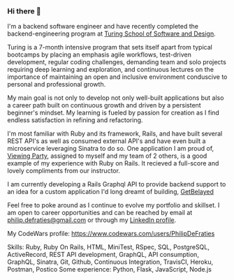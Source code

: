 ### Hi there 👋
I'm a backend software engineer and have recently completed the backend-engineering program at [Turing School of Software and Design](https://turing.io/). 

Turing is a 7-month intensive program that sets itself apart from typical bootcamps by placing an emphasis agile workflows, test-driven development, regular coding challenges, demanding team and solo projects requiring deep learning and exploration, and continuous lectures on the importance of maintaining an open and inclusive environment conduscive to personal and professional growth.

My main goal is not only to develop not only well-built applications but also a career path built on continuous growth and driven by a persistent beginner's mindset. My learning is fueled by passion for creation as I find endless satisfaction in refining and refactoring. 

I'm most familiar with Ruby and its framework, Rails, and have built several REST API's as well as consumed external API's and have even built a microservice leveraging Sinatra to do so. One application I am proud of, [Viewing Party](https://github.com/PhilipDeFraties/viewing_party), assigned to myself and my team of 2 others, is a good example of my experience with Ruby on Rails. It recieved a full-score and lovely compliments from our instructor.

I am currently developing a Rails Graphql API to provide backend support to an idea for a custom application I'd long dreamt of building, [GetBelayed](https://github.com/PhilipDeFraties/GetBelayed)

Feel free to poke around as I continue to evolve my portfolio and skillset. I am open to career opportunities and can be reached by email at philip.defraties@gmail.com or through my [LinkedIn profile](https://www.linkedin.com/feed/).

My CodeWars profile: https://www.codewars.com/users/PhilipDeFraties

Skills: Ruby, Ruby On Rails, HTML, MiniTest, RSpec, SQL, PostgreSQL, ActiveRecord, REST API development, GraphQL, API consumption, GraphQL, Sinatra, Git, Github, Continuous Integration, TravisCI, Heroku, Postman, Postico
Some experience: Python, Flask, JavaScript, Node.js

<!--
**PhilipDeFraties/PhilipDeFraties** is a ✨ _special_ ✨ repository because its `README.md` (this file) appears on your GitHub profile.

Here are some ideas to get you started:

- 🔭 I’m currently working on ...
- 🌱 I’m currently learning ...
- 👯 I’m looking to collaborate on ...
- 🤔 I’m looking for help with ...
- 💬 Ask me about ...
- 📫 How to reach me: ...
- 😄 Pronouns: ...
- ⚡ Fun fact: ...
-->
